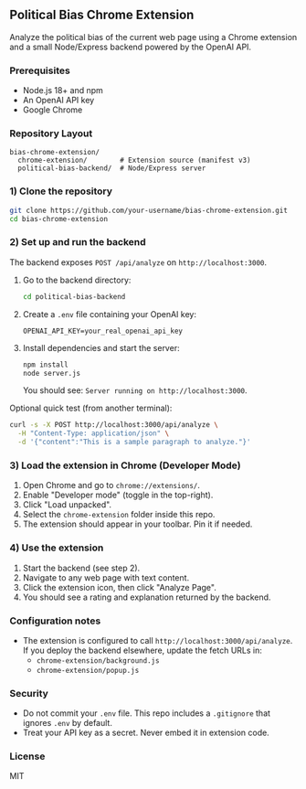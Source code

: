 ## Political Bias Chrome Extension

Analyze the political bias of the current web page using a Chrome extension and a small Node/Express backend powered by the OpenAI API.

### Prerequisites
- Node.js 18+ and npm
- An OpenAI API key
- Google Chrome

### Repository Layout
```
bias-chrome-extension/
  chrome-extension/        # Extension source (manifest v3)
  political-bias-backend/  # Node/Express server
```

### 1) Clone the repository
```bash
git clone https://github.com/your-username/bias-chrome-extension.git
cd bias-chrome-extension
```

### 2) Set up and run the backend
The backend exposes `POST /api/analyze` on `http://localhost:3000`.

1. Go to the backend directory:
   ```bash
   cd political-bias-backend
   ```
2. Create a `.env` file containing your OpenAI key:
   ```
   OPENAI_API_KEY=your_real_openai_api_key
   ```
3. Install dependencies and start the server:
   ```bash
   npm install
   node server.js
   ```
   You should see: `Server running on http://localhost:3000`.

Optional quick test (from another terminal):
```bash
curl -s -X POST http://localhost:3000/api/analyze \
  -H "Content-Type: application/json" \
  -d '{"content":"This is a sample paragraph to analyze."}'
```

### 3) Load the extension in Chrome (Developer Mode)
1. Open Chrome and go to `chrome://extensions/`.
2. Enable "Developer mode" (toggle in the top-right).
3. Click "Load unpacked".
4. Select the `chrome-extension` folder inside this repo.
5. The extension should appear in your toolbar. Pin it if needed.

### 4) Use the extension
1. Start the backend (see step 2).
2. Navigate to any web page with text content.
3. Click the extension icon, then click "Analyze Page".
4. You should see a rating and explanation returned by the backend.

### Configuration notes
- The extension is configured to call `http://localhost:3000/api/analyze`. If you deploy the backend elsewhere, update the fetch URLs in:
  - `chrome-extension/background.js`
  - `chrome-extension/popup.js`

### Security
- Do not commit your `.env` file. This repo includes a `.gitignore` that ignores `.env` by default.
- Treat your API key as a secret. Never embed it in extension code.

### License
MIT


